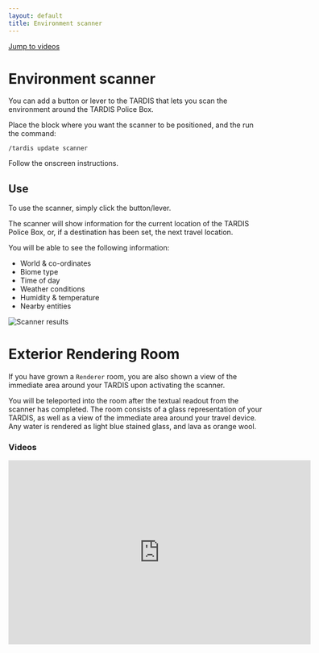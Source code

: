 ```yaml
---
layout: default
title: Environment scanner
---
```


[Jump to videos](#video)

# Environment scanner

You can add a button or lever to the TARDIS that lets you scan the environment around the TARDIS Police Box.

Place the block where you want the scanner to be positioned, and the run the command:

    /tardis update scanner

Follow the onscreen instructions.

## Use

To use the scanner, simply click the button/lever.

The scanner will show information for the current location of the TARDIS Police Box, or, if a destination has been set,
the next travel location.

You will be able to see the following information:

- World & co-ordinates
- Biome type
- Time of day
- Weather conditions
- Humidity & temperature
- Nearby entities

![Scanner results](images/docs/scanner.jpg)

# Exterior Rendering Room

If you have grown a `Renderer` room, you are also shown a view of the immediate area around your TARDIS upon activating
the scanner.

You will be teleported into the room after the textual readout from the scanner has completed. The room consists of a
glass representation of your TARDIS, as well as a view of the immediate area around your travel device. Any water is
rendered as light blue stained glass, and lava as orange wool.

### Videos

<iframe src="https://player.vimeo.com/video/82703002" width="600" height="366" frameborder="0" webkitallowfullscreen mozallowfullscreen allowfullscreen></iframe>